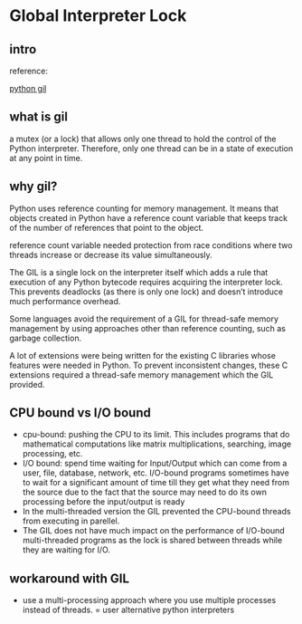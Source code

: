 # Global Interpreter Lock

## intro

reference:

[python gil](https://realpython.com/python-gil/)

## what is gil

a mutex (or a lock) that allows only one thread to hold the control of the Python interpreter. Therefore, only one thread can be in a state of execution at any point in time. 

## why gil?
Python uses reference counting for memory management. It means that objects created in Python have a reference count variable that keeps track of the number of references that point to the object.

reference count variable needed protection from race conditions where two threads increase or decrease its value simultaneously. 

The GIL is a single lock on the interpreter itself which adds a rule that execution of any Python bytecode requires acquiring the interpreter lock. This prevents deadlocks (as there is only one lock) and doesn’t introduce much performance overhead.

Some languages avoid the requirement of a GIL for thread-safe memory management by using approaches other than reference counting, such as garbage collection.

A lot of extensions were being written for the existing C libraries whose features were needed in Python. To prevent inconsistent changes, these C extensions required a thread-safe memory management which the GIL provided.

## CPU bound vs I/O bound

- cpu-bound: pushing the CPU to its limit. This includes programs that do mathematical computations like matrix multiplications, searching, image processing, etc.
- I/O bound: spend time waiting for Input/Output which can come from a user, file, database, network, etc. I/O-bound programs sometimes have to wait for a significant amount of time till they get what they need from the source due to the fact that the source may need to do its own processing before the input/output is ready
- In the multi-threaded version the GIL prevented the CPU-bound threads from executing in parellel.
- The GIL does not have much impact on the performance of I/O-bound multi-threaded programs as the lock is shared between threads while they are waiting for I/O.


## workaround with GIL

- use a multi-processing approach where you use multiple processes instead of threads. 
= user alternative python interpreters
